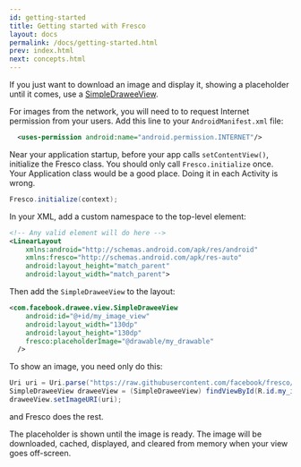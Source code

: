 ```yaml
---
id: getting-started
title: Getting started with Fresco
layout: docs
permalink: /docs/getting-started.html
prev: index.html
next: concepts.html
---
```


If you just want to download an image and display it, showing a placeholder until it comes, use a [SimpleDraweeView](../javadoc/reference/com/facebook/drawee/view/SimpleDraweeView.html). 

For images from the network, you will need to to request Internet permission from your users. Add this line to your ```AndroidManifest.xml``` file:

```xml
  <uses-permission android:name="android.permission.INTERNET"/>
```

Near your application startup, before your app calls ```setContentView()```, initialize the Fresco class. You should only call `Fresco.initialize` once. Your Application class would be a good place. Doing it in each Activity is wrong.

```java
Fresco.initialize(context);
```
    
In your XML, add a custom namespace to the top-level element:

```xml
<!-- Any valid element will do here -->
<LinearLayout 
    xmlns:android="http://schemas.android.com/apk/res/android"
    xmlns:fresco="http://schemas.android.com/apk/res-auto"
    android:layout_height="match_parent"
    android:layout_width="match_parent">
```

Then add the ```SimpleDraweeView``` to the layout:

```xml
<com.facebook.drawee.view.SimpleDraweeView
    android:id="@+id/my_image_view"
    android:layout_width="130dp"
    android:layout_height="130dp"
    fresco:placeholderImage="@drawable/my_drawable"
  />
```

To show an image, you need only do this:

```java
Uri uri = Uri.parse("https://raw.githubusercontent.com/facebook/fresco/gh-pages/static/fresco-logo.png");
SimpleDraweeView draweeView = (SimpleDraweeView) findViewById(R.id.my_image_view);
draweeView.setImageURI(uri);
```
and Fresco does the rest. 

The placeholder is shown until the image is ready. The image will be downloaded, cached, displayed, and cleared from memory when your view goes off-screen.
